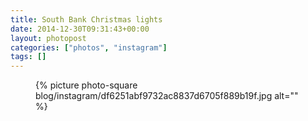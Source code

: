 ```yaml
---
title: South Bank Christmas lights
date: 2014-12-30T09:31:43+00:00
layout: photopost
categories: ["photos", "instagram"]
tags: []
---
```


<figure class="photo photo--square">
  {% picture photo-square blog/instagram/df6251abf9732ac8837d6705f889b19f.jpg alt="" %}
</figure>


